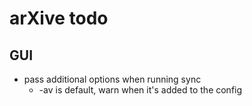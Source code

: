 # arXive todo

## GUI

- pass additional options when running sync
  - -av is default, warn when it's added to the config

